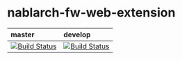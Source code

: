# nablarch-fw-web-extension 



| master | develop |
|:-----------|:------------|
|[![Build Status](https://travis-ci.org/nablarch/nablarch-fw-web-extension.svg?branch=master)](https://travis-ci.org/nablarch/nablarch-fw-web-extension)|[![Build Status](https://travis-ci.org/nablarch/nablarch-fw-web-extension.svg?branch=develop)](https://travis-ci.org/nablarch/nablarch-fw-web-extension)|
